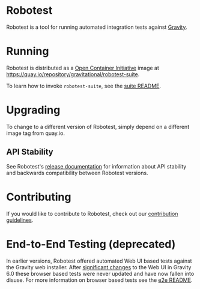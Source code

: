 # Robotest


Robotest is a tool for running automated integration tests against [Gravity](https://gravitational.com/gravity).

# Running
Robotest is distributed as a [Open Container Initiative](https://opencontainers.org/)
image at https://quay.io/repository/gravitational/robotest-suite.

To learn how to invoke `robotest-suite`, see the [suite README](./suite/README.md).

# Upgrading
To change to a different version of Robotest, simply depend on a different
image tag from quay.io.

## API Stability
See Robotest's [release documentation](./RELEASE.md) for information about
API stability and backwards compatibility between Robotest versions.

# Contributing
If you would like to contribute to Robotest, check out our [contribution guidelines](CONTRIBUTING.md).

# End-to-End Testing (deprecated)
In earlier versions, Robotest offered automated Web UI based tests against the
Gravity web installer.  After [significant changes](https://github.com/gravitational/gravity/pull/424/)
to the Web UI in Gravity 6.0 these browser based tests were never updated and
have now fallen into disuse.  For more information on browser based tests see
the [e2e README](./e2e/README.md).
